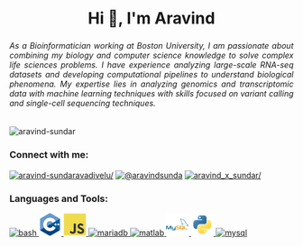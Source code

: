 <!--
**Aravind-sunda/Aravind-sunda** is a ✨ _special_ ✨ repository because its `README.md` (this file) appears on your GitHub profile.

Here are some ideas to get you started:

- 🔭 I’m currently working on ...
- 🌱 I’m currently learning ...
- 👯 I’m looking to collaborate on ...
- 🤔 I’m looking for help with ...
- 💬 Ask me about ...
- 📫 How to reach me: ...
- 😄 Pronouns: ...
- ⚡ Fun fact: ...
-->

<h1 align="center">Hi 👋, I'm Aravind</h1>
<h3 align="center"> </h3>
<h6 align="justify"> As a Bioinformatician working at Boston University, I am passionate about combining my biology and computer science knowledge to solve complex life sciences problems. I have experience analyzing large-scale RNA-seq datasets and developing computational pipelines to understand biological phenomena. My expertise lies in analyzing genomics and transcriptomic data with machine learning techniques with skills focused on variant calling and single-cell sequencing techniques.</h5>

<p align="left"> <img src="https://komarev.com/ghpvc/?username=aravind-sundar&label=Profile%20views&color=0e75b6&style=flat" alt="aravind-sundar" /> </p>

<h3 align="left">Connect with me:</h3>
<p align="left">
<a href="https://linkedin.com/in/aravind-sundaravadivelu/" target="blank"><img align="center" src="https://raw.githubusercontent.com/rahuldkjain/github-profile-readme-generator/master/src/images/icons/Social/linked-in-alt.svg" alt="aravind-sundaravadivelu/" height="30" width="40" /></a>
<a href="https://twitter.com/@aravindsunda" target="blank"><img align="center" src="https://raw.githubusercontent.com/rahuldkjain/github-profile-readme-generator/master/src/images/icons/Social/twitter.svg" alt="@aravindsunda" height="30" width="40" /></a>
<a href="https://instagram.com/aravind_x_sundar/" target="blank"><img align="center" src="https://raw.githubusercontent.com/rahuldkjain/github-profile-readme-generator/master/src/images/icons/Social/instagram.svg" alt="aravind_x_sundar/" height="30" width="40" /></a>
</p>
<h3 align="left">Languages and Tools:</h3>
<p align="left"> 
  <a href="https://www.gnu.org/software/bash/" target="_blank" rel="noreferrer"> <img src="https://icons-for-free.com/iconfiles/png/512/bash+dark-1331550886960171470.png" alt="bash" width="40" height="40"/> </a> 
  <a href="https://www.w3schools.com/cpp/" target="_blank" rel="noreferrer"> <img src="https://raw.githubusercontent.com/devicons/devicon/master/icons/cplusplus/cplusplus-original.svg" alt="cplusplus" width="40" height="40"/> </a> 
  <a href="https://developer.mozilla.org/en-US/docs/Web/JavaScript" target="_blank" rel="noreferrer"> <img src="https://raw.githubusercontent.com/devicons/devicon/master/icons/javascript/javascript-original.svg" alt="javascript" width="40" height="40"/> </a>
  <a href="https://mariadb.org/" target="_blank" rel="noreferrer"> <img src="https://mariadb.com/wp-content/uploads/2019/11/mariadb-logo-vertical_white.svg" alt="mariadb" width="40" height="40"/> </a> 
  <a href="https://www.mathworks.com/" target="_blank" rel="noreferrer"> <img src="https://upload.wikimedia.org/wikipedia/commons/2/21/Matlab_Logo.png" alt="matlab" width="40" height="40"/> </a> 
  <a href="https://www.mysql.com/" target="_blank" rel="noreferrer"> <img src="https://raw.githubusercontent.com/devicons/devicon/master/icons/mysql/mysql-original-wordmark.svg" alt="mysql" width="40" height="40"/> </a> 
  <a href="https://www.python.org" target="_blank" rel="noreferrer"> <img src="https://raw.githubusercontent.com/devicons/devicon/master/icons/python/python-original.svg" alt="python" width="40" height="40"/> </a> 
  <a href="https://www.mysql.com/" target="_blank" rel="noreferrer"> <img src="https://www.vectorlogo.zone/logos/r-project/r-project-icon.svg" alt="mysql" width="40" height="40"/>
</p>


<!--<p><img align="center" src="https://github-readme-stats.vercel.app/api/top-langs?username=aravind-sundar&show_icons=true&locale=en&layout=compact" alt="aravind-sundar" /></p> -->
